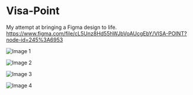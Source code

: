 # Visa-Point
My attempt at bringing a Figma design to life. https://www.figma.com/file/cL5Unz8Hd55hWJbVoAUcgEbY/VISA-POINT?node-id=245%3A6953

![Image 1](https://github.com/UmarAbdullahi/Visa-Point/img/screen-shots/Screenshot6.png)

![Image 2](https://github.com/UmarAbdullahi/Visa-Point/img/screen-shots/Screenshot7.png)

![Image 3](https://github.com/UmarAbdullahi/Visa-Point/img/screen-shots/Screenshot8.png)

![Image 4](https://github.com/UmarAbdullahi/Visa-Point/img/screen-shots/Screenshot9.png)
